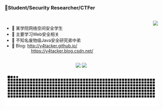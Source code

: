 ### 👋Student/Security Researcher/CTFer    
</br>
<img align="right" height="130em" src="https://y4tacker.github.io/images/me.jpeg">

- 🔭 某学院网络空间安全学生      
- 🌱 主要学习Web安全相关
- 🍃 不知名废物级Java安全研究弟中弟
- 🍔 Blog: http://y4tacker.github.io/</br>
&nbsp;&nbsp;&nbsp;&nbsp;&nbsp;&nbsp;&nbsp;&nbsp;&nbsp;&nbsp;&nbsp;&nbsp;&nbsp;&nbsp;&nbsp;&nbsp;https://y4tacker.blog.csdn.net/
</br></br>
<p align="center">
  <img width="49%" src="https://github-readme-stats.vercel.app/api?username=Y4tacker&show_icons=true" />
  <img width="49%" src="https://github-readme-streak-stats.herokuapp.com/?user=Y4tacker" />
</p>

![github contribution grid snake animation](https://github.com/Y4tacker/Y4tacker/blob/output/github-contribution-grid-snake.svg)
